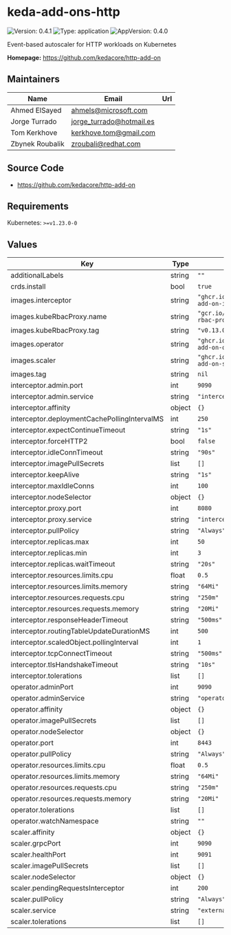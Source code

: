 # keda-add-ons-http

![Version: 0.4.1](https://img.shields.io/badge/Version-0.4.1-informational?style=flat-square) ![Type: application](https://img.shields.io/badge/Type-application-informational?style=flat-square) ![AppVersion: 0.4.0](https://img.shields.io/badge/AppVersion-0.4.0-informational?style=flat-square)

Event-based autoscaler for HTTP workloads on Kubernetes

**Homepage:** <https://github.com/kedacore/http-add-on>

## Maintainers

| Name | Email | Url |
| ---- | ------ | --- |
| Ahmed ElSayed | <ahmels@microsoft.com> |  |
| Jorge Turrado | <jorge_turrado@hotmail.es> |  |
| Tom Kerkhove | <kerkhove.tom@gmail.com> |  |
| Zbynek Roubalik | <zroubali@redhat.com> |  |

## Source Code

* <https://github.com/kedacore/http-add-on>

## Requirements

Kubernetes: `>=v1.23.0-0`

## Values

| Key | Type | Default | Description |
|-----|------|---------|-------------|
| additionalLabels | string | `""` |  |
| crds.install | bool | `true` |  |
| images.interceptor | string | `"ghcr.io/kedacore/http-add-on-interceptor"` |  |
| images.kubeRbacProxy.name | string | `"gcr.io/kubebuilder/kube-rbac-proxy"` |  |
| images.kubeRbacProxy.tag | string | `"v0.13.0"` |  |
| images.operator | string | `"ghcr.io/kedacore/http-add-on-operator"` |  |
| images.scaler | string | `"ghcr.io/kedacore/http-add-on-scaler"` |  |
| images.tag | string | `nil` |  |
| interceptor.admin.port | int | `9090` |  |
| interceptor.admin.service | string | `"interceptor-admin"` |  |
| interceptor.affinity | object | `{}` |  |
| interceptor.deploymentCachePollingIntervalMS | int | `250` |  |
| interceptor.expectContinueTimeout | string | `"1s"` |  |
| interceptor.forceHTTP2 | bool | `false` |  |
| interceptor.idleConnTimeout | string | `"90s"` |  |
| interceptor.imagePullSecrets | list | `[]` |  |
| interceptor.keepAlive | string | `"1s"` |  |
| interceptor.maxIdleConns | int | `100` |  |
| interceptor.nodeSelector | object | `{}` |  |
| interceptor.proxy.port | int | `8080` |  |
| interceptor.proxy.service | string | `"interceptor-proxy"` |  |
| interceptor.pullPolicy | string | `"Always"` |  |
| interceptor.replicas.max | int | `50` |  |
| interceptor.replicas.min | int | `3` |  |
| interceptor.replicas.waitTimeout | string | `"20s"` |  |
| interceptor.resources.limits.cpu | float | `0.5` |  |
| interceptor.resources.limits.memory | string | `"64Mi"` |  |
| interceptor.resources.requests.cpu | string | `"250m"` |  |
| interceptor.resources.requests.memory | string | `"20Mi"` |  |
| interceptor.responseHeaderTimeout | string | `"500ms"` |  |
| interceptor.routingTableUpdateDurationMS | int | `500` |  |
| interceptor.scaledObject.pollingInterval | int | `1` |  |
| interceptor.tcpConnectTimeout | string | `"500ms"` |  |
| interceptor.tlsHandshakeTimeout | string | `"10s"` |  |
| interceptor.tolerations | list | `[]` |  |
| operator.adminPort | int | `9090` |  |
| operator.adminService | string | `"operator-admin"` |  |
| operator.affinity | object | `{}` |  |
| operator.imagePullSecrets | list | `[]` |  |
| operator.nodeSelector | object | `{}` |  |
| operator.port | int | `8443` |  |
| operator.pullPolicy | string | `"Always"` |  |
| operator.resources.limits.cpu | float | `0.5` |  |
| operator.resources.limits.memory | string | `"64Mi"` |  |
| operator.resources.requests.cpu | string | `"250m"` |  |
| operator.resources.requests.memory | string | `"20Mi"` |  |
| operator.tolerations | list | `[]` |  |
| operator.watchNamespace | string | `""` |  |
| scaler.affinity | object | `{}` |  |
| scaler.grpcPort | int | `9090` |  |
| scaler.healthPort | int | `9091` |  |
| scaler.imagePullSecrets | list | `[]` |  |
| scaler.nodeSelector | object | `{}` |  |
| scaler.pendingRequestsInterceptor | int | `200` |  |
| scaler.pullPolicy | string | `"Always"` |  |
| scaler.service | string | `"external-scaler"` |  |
| scaler.tolerations | list | `[]` |  |

